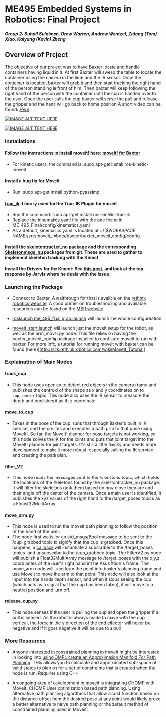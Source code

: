 
ME495 Embedded Systems in Robotics: Final Project
==============
#### *Group 2: Suhail Sulaiman, Drew Warren, Andrew Wentzel, Zidong (Tom) Xiao, Kaiyang (Kevin) Zheng*

##  Overview of Project
The objective of our project was to have Baxter locate and handle containers having liquid in it. At first Baxter will sweep the table to locate the container using the camera in the limb and the IR sensor. Once the container is located, baxter will grab it and then start tracking the right hand of the person standing in front of him. Then baxter will keep following the right hand of the person with the container until the cup is handed over to the user. Once the user pulls the cup baxter will sense the pull and release the gripper and the hand will go back to home position 
A short video can be found: *[Here](https://www.youtube.com/watch?v=RMCaAgLhMFE&feature=youtu.be)*

[![IMAGE ALT TEXT HERE](http://img.youtube.com/vi/RMCaAgLhMFE/0.jpg)](http://www.youtube.com/watch?v=RMCaAgLhMFE)

[![IMAGE ALT TEXT HERE](http://img.youtube.com/vi/v5kqGhG_XYQ/0.jpg)](http://www.youtube.com/watch?v=v5kqGhG_XYQ)

### Installations

#### Follow the instructions to install moveit! here: [moveit! for Baxter](http://sdk.rethinkrobotics.com/wiki/MoveIt_Tutorial)
* For kinetic users, the command is: sudo apt-get install ros-kinetic-moveit

#### Install a bug fix for Moveit
* Run: sudo apt-get install python-pyassimp

#### [trac_ik](https://bitbucket.org/traclabs/trac_ik.git): Library used for the Trac-IK Plugin for moveit
* Run the command: sudo apt-get install ros-kinetic-trac-ik
* Replace the kinematics.yaml file with the one found in ME_495_Final/config/kinematics.yaml
* As a default, kinematics.yaml is located at ~/($WORKSPACE NAME)/src/moveit_robots/baxter/baxter_moveit_config/config

#### Install the [skeletontracker_nu package](https://github.com/NxRLab/skeletontracker_nu) and the corresponding [Skeletonmsgs_nu](https://github.com/NxRLab/skeletonmsgs_nu) packages from git.  These are used to gather to implement skeleton tracking with the Kinect

#### Install the Drivers for the Kinect: See [this post](https://answers.ros.org/question/109411/asus-xtion-problems-with-ubuntu-1204-running-ros-fuerte/), and look at the top response by Jarvis where he deals with the issue.

### Launching the Package

* Connect to Baxter.  A walthrough for that is avalible on the [rethink robotics website](http://sdk.rethinkrobotics.com/wiki/Workstation_Setup). A good primer on troubleshooting and available resources can be found on the [MSR website](http://nu-msr.github.io/embedded-course-site/notes/16_baxter_introduction.html).

* [roslaunch me_495_final grab.launch](https://github.com/tehwentzel/ME_495_Final/blob/master/launch/grab.launch) will launch the whole configureation

* [moveit_start.launch](https://github.com/tehwentzel/ME_495_Final/blob/master/launch/baxter_moveit_config.launch) will launch just the moveit setup for the robot, as well as the arm_mover.py node.  This file relies on having the baxter_moveit_config package installed to configure moveit to run with baxter. For more info, a tutorial for running moveit with baxter can be found (here)[http://sdk.rethinkrobotics.com/wiki/MoveIt_Tutorial]

### Explaination of Main Nodes
#### track_cup
* This node uses open cv to detect red objects in the camera frame and publishes the centroid of the shape as x and y coordinates on to `cup_center` topic. This node also uses the IR sensor to measure the depth and puclishes it as th z coordinate.

#### move_to_cup
* Takes in the pose of the cup, runs that through Baxter's built in IK service, and the creates and executes a path plan to that pose using MoveIt!. So far, the MoveIt! planner for pose targets is not working, so this node solves the IK for the joints and puts that joint target into the MoveIt! planner for joint targets. It's still a little finicky and needs more development to make it more robust, especially calling the IK service and creating the path plan.

#### filter_V2
* This node reads the messages sent to the /skeletons topic, which holds the locations of the skeletons found by the skeletontracker_nu package.  It will filter the skeletons rank them based on how close they are and their angle off the center of the camera.  Once a main user is identified, it publishes the xyz values of the right hand to the /target_poses topics as a Floast32MultiArray

#### move_arm.py
* This node is used to run the moveit path planning to follow the position of the hand of the user.
* The node first waits for an std_msgs/Bool message to be sent to the /cup_grabbed topic to signify that the cup is grabbed.  Once this happens, a [callback](https://github.com/tehwentzel/ME_495_Final/blob/386c071c6f99d2dd3017174a3459c69b87a42177/src/move_arm.py#L276) will instantiate a subscriber to the /target_poses topics. and unsubscribe to the /cup_grabbed topic.  The FilterV2.py node will publish a Float32MultiArray message to /target_poses with the x,y,z coordiantes of the user's right hand int he Asus Xtion's frame.  The move_arm node will transform the point into baxter's planning frame and use Moveit to move the arm to that point.  This node will also look at the input into the hands depth sensor, and when it stops seeing the cup (which acts as a signal that the cup has been taken), it will move to a neutral position and turn off.

#### release_cup.py
* This node senses if the user is pulling the cup and open the gripper if a pull is sensed. As the robot is always made to move with the cup vertical, the force in the y direction of the end effector will never be negative and if it goes negative it will be due to a pull

### More Resources

* Anyone interested in constrained planning in moveit might be interested in looking into [using OMPL create an Approximation Manifold For Path Planning](http://docs.ros.org/kinetic/api/moveit_tutorials/html/doc/constraints_approximation_database.html).  THis allows you to calculate and approximated sub-space of valid states to plan on for a set of constraints that is created when the node is run.  Requires using C++

* An ongoing area of development in moveit is integrating [CHOMP](http://docs.ros.org/kinetic/api/moveit_tutorials/html/doc/chomp_interface_tutorial.html) with Moveit.  CHOMP Uses optimization based path planning.  Using alternative path planning algorithms that allow a cost function based on the distance offset from the desired pose at any point would likely prove a better alternative to naive path planning or the default method of constrained planning used in Moveit.
